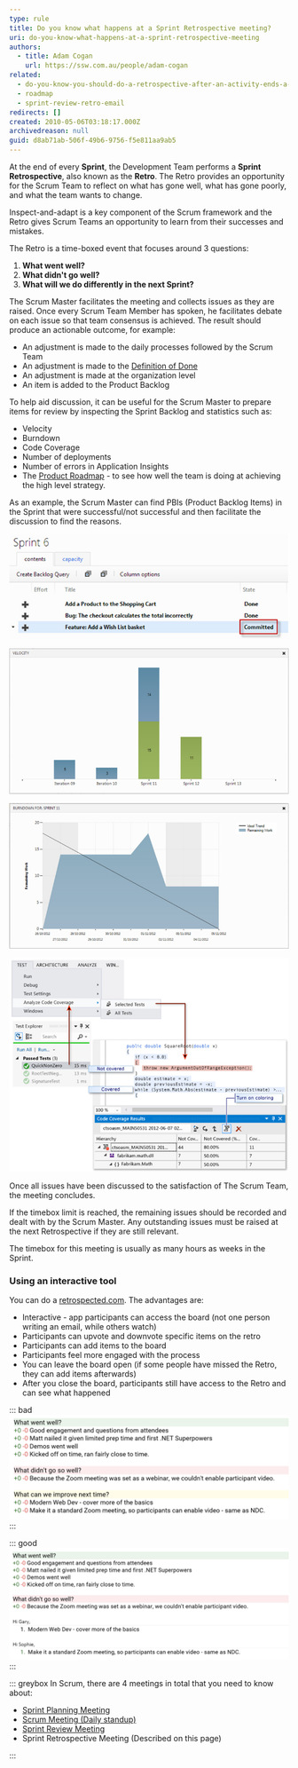 ```yaml
---
type: rule
title: Do you know what happens at a Sprint Retrospective meeting?
uri: do-you-know-what-happens-at-a-sprint-retrospective-meeting
authors:
  - title: Adam Cogan
    url: https://ssw.com.au/people/adam-cogan
related:
  - do-you-know-you-should-do-a-retrospective-after-an-activity-ends-a-k-a-feedback
  - roadmap
  - sprint-review-retro-email
redirects: []
created: 2010-05-06T03:18:17.000Z
archivedreason: null
guid: d8ab71ab-506f-49b6-9756-f5e811aa9ab5
---
```

At the end of every **Sprint**, the Development Team performs a **Sprint Retrospective**, also known as the **Retro**. The Retro provides an opportunity for the Scrum Team to reflect on what has gone well, what has gone poorly, and what the team wants to change.

Inspect-and-adapt is a key component of the Scrum framework and the Retro gives Scrum Teams an opportunity to learn from their successes and mistakes.

<!--endintro-->

The Retro is a time-boxed event that focuses around 3 questions:

1. **What went well?**
2. **What didn't go well?**
3. **What will we do differently in the next Sprint?**

The Scrum Master facilitates the meeting and collects issues as they are raised. Once every Scrum Team Member has spoken, he facilitates debate on each issue so that team consensus is achieved. The result should produce an actionable outcome, for example:

* An adjustment is made to the daily processes followed by the Scrum Team
* An adjustment is made to the [Definition of Done](/do-you-know-what-happens-at-a-sprint-retrospective-meeting)
* An adjustment is made at the organization level
* An item is added to the Product Backlog

To help aid discussion, it can be useful for the Scrum Master to prepare items for review by inspecting the Sprint Backlog and statistics such as:

* Velocity
* Burndown
* Code Coverage
* Number of deployments
* Number of errors in Application Insights
* The [Product Roadmap](/roadmap) - to see how well the team is doing at achieving the high level strategy.

As an example, the Scrum Master can find PBIs (Product Backlog Items) in the Sprint that were successful/not successful and then facilitate the discussion to find the reasons.

![Figure: The Scrum Master can inspect the Sprint Backlog for items which are "Not Done" at the end of a Sprint](retrospective-meeting-1.jpg)

![Figure: The Scrum Master can inspect the team’s velocity over multiple Sprints](retrospective-meeting-2.jpg)

![Figure: The Scrum Master can inspect the team’s Sprint Burndown for insight into how work progressed through the Sprint](retrospective-meeting-3.jpg)

![Figure: The Scrum Master can inspect the team’s Code Coverage for an insight into code quality](retrospective-meeting-4.jpg)

Once all issues have been discussed to the satisfaction of The Scrum Team, the meeting concludes.

If the timebox limit is reached, the remaining issues should be recorded and dealt with by the Scrum Master.  Any outstanding issues must be raised at the next Retrospective if they are still relevant.

The timebox for this meeting is usually as many hours as weeks in the Sprint.

### Using an interactive tool

You can do a [retrospected.com](https://www.retrospected.com/). The advantages are:

* Interactive - app participants can access the board (not one person writing an email, while others watch)
* Participants can upvote and downvote specific items on the retro
* Participants can add items to the board
* Participants feel more engaged with the process
* You can leave the board open (if some people have missed the Retro, they can add items afterwards)
* After you close the board, participants still have access to the Retro and can see what happened

::: bad
![Figure: Bad example – this is a paste from the tool, but the action points are unclear](retrospected-bad.png)
:::

::: good
![Figure: Good example – this is a paste from the tool, but with the modifications at the end, the action points are clear](retrospected-good.png)
:::

::: greybox
In Scrum, there are 4 meetings in total that you need to know about:

* [Sprint Planning Meeting](/do-you-know-what-happens-at-a-sprint-planning-meeting "Sprint Planning Meeting")
* [Scrum Meeting (Daily standup)](/meeting-do-you-update-your-tasks-before-the-daily-scrum "Update tasks before Daily Scrum Meeting")
* [Sprint Review Meeting](/do-you-know-what-happens-at-a-sprint-review-meeting "Sprint Review Meeting")
* Sprint Retrospective Meeting (Described on this page)

:::
